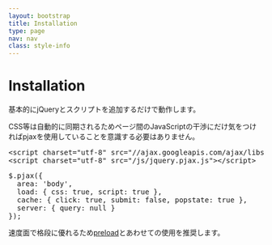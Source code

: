 ```yaml
---
layout: bootstrap
title: Installation
type: page
nav: nav
class: style-info
---
```


# Installation
基本的にjQueryとスクリプトを追加するだけで動作します。

CSS等は自動的に同期されるためページ間のJavaScriptの干渉にだけ気をつければpjaxを使用していることを意識する必要はありません。

<pre class="sh brush: html;">
&lt;script charset="utf-8" src="//ajax.googleapis.com/ajax/libs/jquery/1.7.2/jquery.min.js"&gt;&lt;/script&gt;
&lt;script charset="utf-8" src="/js/jquery.pjax.js"&gt;&lt;/script&gt;
</pre>

<pre class="sh brush: js;">
$.pjax({
  area: 'body',
  load: { css: true, script: true },
  cache: { click: true, submit: false, popstate: true },
  server: { query: null }
});
</pre>

速度面で格段に優れるため[preload](guide/)とあわせての使用を推奨します。
